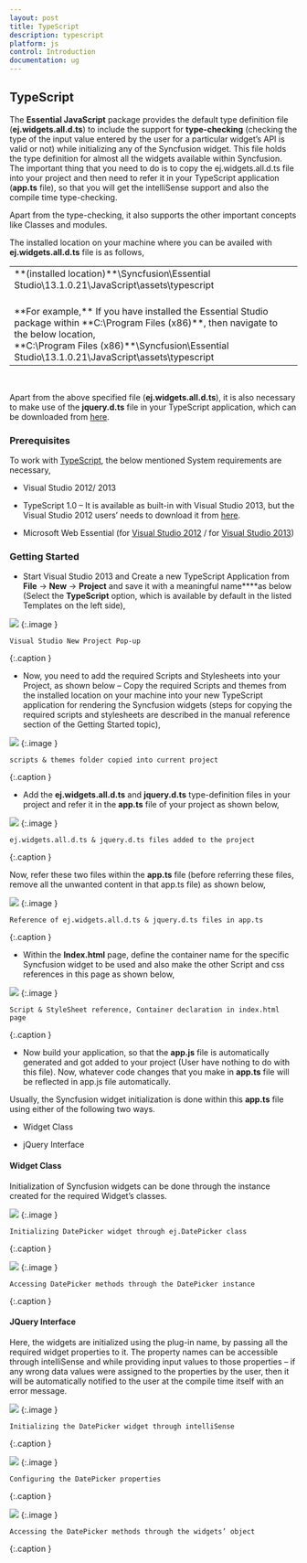 ```yaml
---
layout: post
title: TypeScript
description: typescript
platform: js
control: Introduction
documentation: ug
---
```


## TypeScript

The **Essential JavaScript** package provides the default type definition file (**ej.widgets.all.d.ts**) to include the support for **type-checking** (checking the type of the input value entered by the user for a particular widget’s API is valid or not) while initializing any of the Syncfusion widget. This file holds the type definition for almost all the widgets available within Syncfusion. The important thing that you need to do is to copy the ej.widgets.all.d.ts file into your project and then need to refer it in your TypeScript application (**app.ts** file), so that you will get the intelliSense support and also the compile time type-checking.

Apart from the type-checking, it also supports the other important concepts like Classes and modules.

The installed location on your machine where you can be availed with **ej.widgets.all.d.ts** file is as follows,

<table>
<tr>
<td>
**(installed location)**\Syncfusion\Essential Studio\13.1.0.21\JavaScript\assets\typescript
</td>
</tr>
<tr>
<td>
<br/>
**For example,** If you have installed the Essential Studio package within **C:\Program Files (x86)**, then navigate to the below location,
<br/>
**C:\Program Files (x86)**\Syncfusion\Essential Studio\13.1.0.21\JavaScript\assets\typescript
</td>
</tr>
</table>
<br/>

Apart from the above specified file (**ej.widgets.all.d.ts**), it is also necessary to make use of the **jquery.d.ts** file in your TypeScript application, which can be downloaded from [here](https://github.com/borisyankov/DefinitelyTyped).

### Prerequisites

To work with [TypeScript](http://www.typescriptlang.org/Handbook), the below mentioned System requirements are necessary,

* Visual Studio 2012/ 2013

* TypeScript 1.0 – It is available as built-in with Visual Studio 2013, but the Visual Studio 2012 users’ needs to download it from [here](https://visualstudiogallery.msdn.microsoft.com/fa041d2d-5d77-494b-b0ba-8b4550792b4d).

* Microsoft Web Essential (for [Visual Studio 2012](http://visualstudiogallery.msdn.microsoft.com/07d54d12-7133-4e15-becb-6f451ea3bea6) / for [Visual Studio 2013](http://visualstudiogallery.msdn.microsoft.com/56633663-6799-41d7-9df7-0f2a504ca361))

### Getting Started

* Start Visual Studio 2013 and Create a new TypeScript Application from **File** -> **New** -> **Project** and save it with a meaningful name****as below (Select the **TypeScript** option, which is available by default in the listed Templates on the left side),

![](TypeScript_images/TypeScript_img1.png)
{:.image }

    Visual Studio New Project Pop-up
{:.caption }




* Now, you need to add the required Scripts and Stylesheets into your Project, as shown below – Copy the required Scripts and themes from the installed location on your machine into your new TypeScript application for rendering the Syncfusion widgets (steps for copying the required scripts and stylesheets are described in the manual reference section of the Getting Started topic),

![](TypeScript_images/TypeScript_img2.png)
{:.image }

    scripts & themes folder copied into current project
{:.caption }




* Add the **ej.widgets.all.d.ts** and **jquery.d.ts** type-definition files in your project and refer it in the **app.ts** file of your project as shown below,

![](TypeScript_images/TypeScript_img3.png)
{:.image }

    ej.widgets.all.d.ts & jquery.d.ts files added to the project
{:.caption }






Now, refer these two files within the **app.ts** file (before referring these files, remove all the unwanted content in that app.ts file) as shown below,

![](TypeScript_images/TypeScript_img4.png)
{:.image }

    Reference of ej.widgets.all.d.ts & jquery.d.ts files in app.ts
{:.caption }




* Within the **Index.html** page, define the container name for the specific Syncfusion widget to be used and also make the other Script and css references in this page as shown below,

![](TypeScript_images/TypeScript_img5.png)
{:.image }

    Script & StyleSheet reference, Container declaration in index.html page
{:.caption }




* Now build your application, so that the **app.js** file is automatically generated and got added to your project (User have nothing to do with this file). Now, whatever code changes that you make in **app.ts** file will be reflected in app.js file automatically. 

Usually, the Syncfusion widget initialization is done within this **app.ts** file using either of the following two ways.

* Widget Class

* jQuery Interface

#### Widget Class

Initialization of Syncfusion widgets can be done through the instance created for the required Widget’s classes. 

![](TypeScript_images/TypeScript_img6.png)
{:.image }

    Initializing DatePicker widget through ej.DatePicker class
{:.caption }


![](TypeScript_images/TypeScript_img7.png)
{:.image }

    Accessing DatePicker methods through the DatePicker instance
{:.caption }




#### JQuery Interface 

Here, the widgets are initialized using the plug-in name, by passing all the required widget properties to it. The property names can be accessible through intelliSense and while providing input values to those properties – if any wrong data values were assigned to the properties by the user, then it will be automatically notified to the user at the compile time itself with an error message.

![](TypeScript_images/TypeScript_img8.png)
{:.image }

    Initializing the DatePicker widget through intelliSense
{:.caption }




![](TypeScript_images/TypeScript_img9.png)
{:.image }

    Configuring the DatePicker properties
{:.caption }




![](TypeScript_images/TypeScript_img10.png)
{:.image }

    Accessing the DatePicker methods through the widgets’ object
{:.caption }




